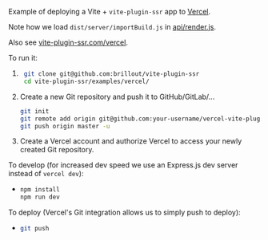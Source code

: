 Example of deploying a Vite + `vite-plugin-ssr` app to [Vercel](https://vercel.com/).

Note how we load `dist/server/importBuild.js` in [api/render.js](api/render.js).

Also see [vite-plugin-ssr.com/vercel](https://vite-plugin-ssr.com/vercel).

To run it:
1. ```bash
    git clone git@github.com:brillout/vite-plugin-ssr
    cd vite-plugin-ssr/examples/vercel/
    ```
2. Create a new Git repository and push it to GitHub/GitLab/...
   ```bash
   git init
   git remote add origin git@github.com:your-username/vercel-vite-plugin-ssr
   git push origin master -u
   ```
3. Create a Vercel account and authorize Vercel to access your newly created Git repository.

To develop (for increased dev speed we use an Express.js dev server instead of `vercel dev`):
- ```bash
  npm install
  npm run dev
  ```

To deploy (Vercel's Git integration allows us to simply push to deploy):
- ```bash
  git push
  ```
